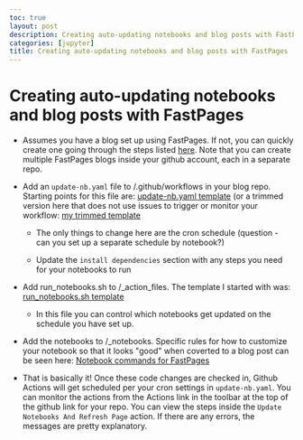 ```yaml
---
toc: true
layout: post
description: Creating auto-updating notebooks and blog posts with FastPages
categories: [jupyter]
title: Creating auto-updating notebooks and blog posts with FastPages
---
```


# Creating auto-updating notebooks and blog posts with FastPages

* Assumes you have a blog set up using FastPages. If not, you can quickly create one going through the steps listed [here](https://github.com/fastai/fastpages). Note that you can create multiple FastPages blogs inside your github account, each in a separate repo.

* Add an `update-nb.yaml` file to <repo>/.github/workflows in your blog repo. Starting points for this file are: [update-nb.yaml template](https://github.com/github/covid19-dashboard/blob/master/.github/workflows/update-nb.yaml) (or a trimmed version here that does not use issues to trigger or monitor your workflow: [my trimmed template](https://github.com/sanzgiri/covid-19-dashboards/blob/master/.github/workflows/update-nb.yaml)

    - The only things to change here are the cron schedule (question - can you set up a separate schedule by notebook?)

    - Update the `install dependencies` section with any steps you need for your notebooks to run

* Add run_notebooks.sh to <repo>/_action_files. The template I started with was: 
[run_notebooks.sh template](https://github.com/github/covid19-dashboard/blob/master/_action_files/run_notebooks.sh)

    - In this file you can control which notebooks get updated on the schedule you have set up.

* Add the notebooks to <repo>/_notebooks. Specific rules for how to customize your notebook so that it looks "good" when coverted to a blog post can be seen here: [Notebook commands for FastPages](https://github.com/fastai/fastpages#writing-blog-posts-with-jupyter)

* That is basically it! Once these code changes are checked in, Github Actions will get scheduled per your cron settings in `update-nb.yaml`. You can monitor the actions from the Actions link in the toolbar at the top of the github link for your repo. You can view the steps inside the `Update Notebooks And Refresh Page` action. If there are any errors, the messages are pretty explanatory.